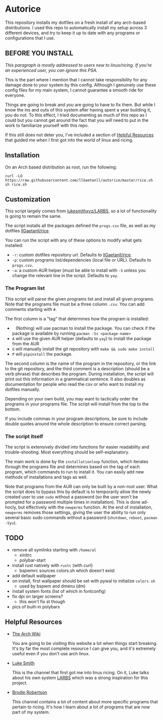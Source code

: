 # Autorice

This repository installs my dotfiles on a fresh install of any arch-based distributions. I used this repo to automatically install my setup across 3 different devices, and try to keep it up to date with any programs or configurations that I use.

## BEFORE YOU INSTALL

_This paragraph is mostly addressed to users new to linux/ricing. If you're an
experienced user, you can ignore this PSA._

This is the part where I mention that I cannot take responsibility for any damage
done to your system by this config. Although I genuinely use these config files
for my main system, I cannot guarantee a smooth ride for everyone.

Things are going to break and _you_ are going to have to fix them. But while I
know the ins and outs of this system after having spent a year building
it, _you_ do not. To this effect, I tried documenting as much of this repo as I
could but you cannot get around the fact that you _will_ need to put in the work
to familiarize yourself with this repo.

If this still does not deter you, I've included a section of [Helpful Resources](#helpful-resources) that guided me when I first got into the world of linux and ricing.

## Installation

On an Arch based distribution as root, run the following:

```
curl -LO https://raw.githubusercontent.com/llGaetanll/autorice/master/rice.sh
sh rice.sh
```

## Customization

This script largely comes from [lukesmithxyz/LARBS](https://github.com/lukesmithxyz/LARBS),
so a lot of functionality is going to remain the same.

The script installs all the packages defined the `progs.csv` file, as well as my dotfiles
[llGaetanll/rice](https://github.com/llGaetanll/rice).

You can run the script with any of these options to modify what gets installed:

- `-r`: custom dotfiles repository url. Defaults to [llGaetanll/rice](https://github.com/llGaetanll/rice).
- `-p`: custom programs list/dependencies (local file or URL). Defaults to `progs.csv`.
- `-a`: a custom AUR helper (must be able to install with `-S` unless you
  change the relevant line in the script. Defaults to `yay`.

### The Program list

This script will parse the given programs list and install all given programs. Note
that the programs file must be a three column `.csv`. You can add comments starting with `#`.

The first column is a "tag" that determines how the program is installed:

- ` ` (Nothing) will use pacman to install the package. You can check if the package is available by running `pacman -Ss <package-name>`
- `A` will use the given AUR helper (defaults to `yay`) to install the package from the AUR
- `G` will manually install the git repository with `make && sudo make install`
- `P` will `pipinstall` the package.

The second column is the name of the program in the repository, or the link to
the git repository, and the third comment is a description (should be a verb
phrase) that describes the program. During installation, the script will print out
this information in a grammatical sentence. It also doubles as documentation
for people who read the csv or who want to install my dotfiles manually.

Depending on your own build, you may want to tactically order the programs in
your programs file. The script will install from the top to the bottom.

If you include commas in your program descriptions, be sure to include double
quotes around the whole description to ensure correct parsing.

### The script itself

The script is extensively divided into functions for easier readability and
trouble-shooting. Most everything should be self-explanatory.

The main work is done by the `installationloop` function, which iterates
through the programs file and determines based on the tag of each program,
which commands to run to install it. You can easily add new methods of
installations and tags as well.

Note that programs from the AUR can only be built by a non-root user. What
the script does to bypass this by default is to temporarily allow the newly created
user to use `sudo` without a password (so the user won't be prompted for a
password multiple times in installation). This is done ad-hocly, but
effectively with the `newperms` function. At the end of installation,
`newperms` removes those settings, giving the user the ability to run only
several basic sudo commands without a password (`shutdown`, `reboot`,
`pacman -Syu`).

## TODO
- remove all symlinks starting with `/home/al`
  - xinitrc
  - polybar-start
- install rust natively with `rustc` (with curl)
  - bspwmrc sources colors.sh which doesn't exist
- add default wallpaper
- on install, first wallpaper should be set with pywal to initialize `colors.sh`
  - used by bspwm and dmenu (dm) 
- install system fonts (list of which in fontconfig)
- fix dpi on larger screens?
  - this won't fix st though
- pics of built-in polybars

## Helpful Resources

- [The Arch Wiki](https://wiki.archlinux.org/)

  You are going to be visiting this website a lot when things start breaking.
  It's by far the most complete resource I can give you, and it's extremely
  useful even if you don't use arch linux.

- [Luke Smith](https://www.youtube.com/c/LukeSmithxyz)

  This is the channel that first got me into linux ricing. On it, Luke talks
  about his own system [LARBS](https://larbs.xyz) which was a strong inspiration
  for this project.

- [Brodie Robertson](https://www.youtube.com/c/BrodieRobertson)

  This channel contains a lot of content about more specific programs that
  pertain to ricing. It's how I learn about a lot of programs that are now part
  of my system.
